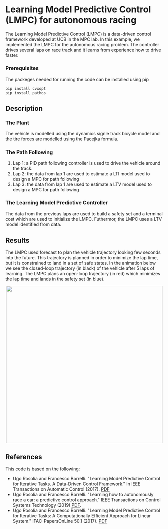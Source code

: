 # Learning Model Predictive Control (LMPC) for autonomous racing

The Learning Model Predictive Control (LMPC) is a data-driven control framework developed at UCB in the MPC lab. In this example, we implemented the LMPC for the autonomous racing problem. The controller drives several laps on race track and it learns from experience how to drive faster.

### Prerequisites

The packeges needed for running the code can be installed using pip

```
pip install cvxopt
pip install pathos
```

## Description

### The Plant
The vehicle is modelled using the dynamics signle track bicycle model and the tire forces are modelled using the Pacejka formula.

### The Path Following
1) Lap 1: a PID path following controller is used to drive the vehicle around the track.
2) Lap 2: the data from lap 1 are used to estimate a LTI model used to design a MPC for path following
3) Lap 3: the data from lap 1 are used to estimate a LTV model used to design a MPC for path following

### The Learning Model Predictive Controller
The data from the previous laps are used to build a safety set and a terminal cost which are used to initialize the LMPC. Futhermor, the LMPC uses a LTV model identified from data.

## Results

The LMPC used forecast to plan the vehicle trajectory looking few seconds into the future. This trajectory is planned in order to minimize the lap time, but it is constrained to land in a set of safe states.
In the animation below we see the closed-loop trajectory (in black) of the vehicle after 5 laps of learning. The LMPC plans an open-loop trajectory (in red) which minimizes the lap time and lands in the safety set (in blue).

<p align="center">
<img src="https://github.com/urosolia/RacingLMPC/blob/master/src/ClosedLoop.gif" width="500" />
</p>

## References

This code is based on the following:

* Ugo Rosolia and Francesco Borrelli. "Learning Model Predictive Control for Iterative Tasks. A Data-Driven Control Framework." In IEEE Transactions on Automatic Control (2017). [PDF](https://ieeexplore.ieee.org/document/8039204/)
* Ugo Rosolia and Francesco Borrelli. "Learning how to autonomously race a car: a predictive control approach." IEEE Transactions on Control Systems Technology (2019) [PDF](https://ieeexplore.ieee.org/abstract/document/8896988).
* Ugo Rosolia and Francesco Borrelli. "Learning Model Predictive Control for Iterative Tasks: A Computationally Efficient Approach for Linear System." IFAC-PapersOnLine 50.1 (2017). [PDF](https://arxiv.org/pdf/1702.07064.pdf)
